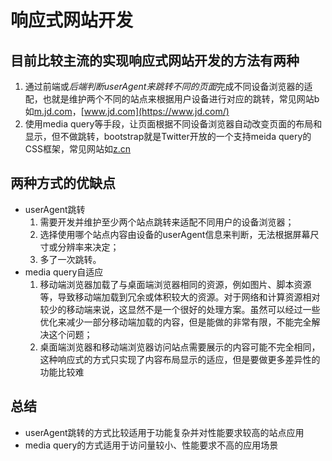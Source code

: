 # 响应式网站开发

## 目前比较主流的实现响应式网站开发的方法有两种

1. 通过前端或*后端判断userAgent来跳转不同的页面*完成不同设备浏览器的适配，也就是维护两个不同的站点来根据用户设备进行对应的跳转，常见网站b如[m.jd.com](https://m.jd.com/)，[www.jd.com](https://www.jd.com/)
2. 使用media query等手段，让页面根据不同设备浏览器自动改变页面的布局和显示，但不做跳转，bootstrap就是Twitter开放的一个支持meida query的CSS框架，常见网站如[z.cn](https://www.amazon.cn)

## 两种方式的优缺点

* userAgent跳转
  1. 需要开发并维护至少两个站点跳转来适配不同用户的设备浏览器；
  2. 选择使用哪个站点内容由设备的userAgent信息来判断，无法根据屏幕尺寸或分辨率来决定；
  3. 多了一次跳转。  
* media query自适应
  1. 移动端浏览器加载了与桌面端浏览器相同的资源，例如图片、脚本资源等，导致移动端加载到冗余或体积较大的资源。对于网络和计算资源相对较少的移动端来说，这显然不是一个很好的处理方案。虽然可以经过一些优化来减少一部分移动端加载的内容，但是能做的非常有限，不能完全解决这个问题；
  2. 桌面端浏览器和移动端浏览器访问站点需要展示的内容可能不完全相同，这种响应式的方式只实现了内容布局显示的适应，但是要做更多差异性的功能比较难

## 总结

* userAgent跳转的方式比较适用于功能复杂并对性能要求较高的站点应用
* media query的方式适用于访问量较小、性能要求不高的应用场景
